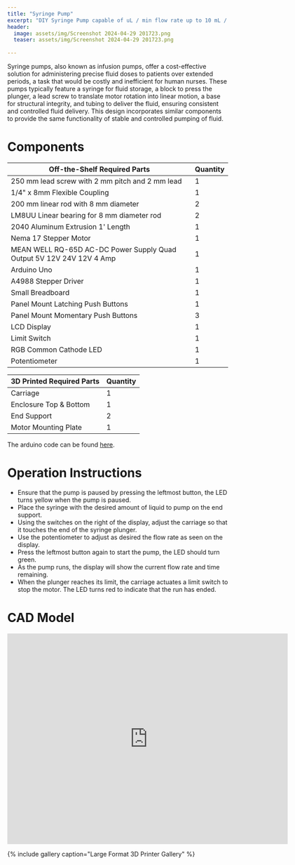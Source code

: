 ```yaml
---
title: "Syringe Pump"
excerpt: "DIY Syringe Pump capable of uL / min flow rate up to 10 mL / min."
header:
  image: assets/img/Screenshot 2024-04-29 201723.png
  teaser: assets/img/Screenshot 2024-04-29 201723.png
   
---
```


Syringe pumps, also known as infusion pumps, offer a cost-effective solution for administering precise fluid doses to patients over extended periods, a task that would be costly and inefficient for human nurses. These pumps typically feature a syringe for fluid storage, a block to press the plunger, a lead screw to translate motor rotation into linear motion, a base for structural integrity, and tubing to deliver the fluid, ensuring consistent and controlled fluid delivery. This design incorporates similar components to provide the same functionality of stable and controlled pumping of fluid.

# Components

| Off-the-Shelf Required Parts  | Quantity |
| --- | --- |
| 250 mm lead screw with 2 mm pitch and 2 mm lead  | 1 |
| 1/4" x 8mm Flexible Coupling  | 1 |
| 200 mm linear rod with 8 mm diameter | 2 |
| LM8UU Linear bearing for 8 mm diameter rod | 2 |
| 2040 Aluminum Extrusion 1' Length | 1 |
| Nema 17 Stepper Motor | 1 |
| MEAN WELL RQ-65D AC-DC Power Supply Quad Output 5V 12V 24V 12V 4 Amp | 1 |
| Arduino Uno | 1 |
| A4988 Stepper Driver | 1 |
| Small Breadboard | 1 |
| Panel Mount Latching Push Buttons | 1 |
| Panel Mount Momentary Push Buttons | 3 |
| LCD Display | 1 |
| Limit Switch | 1 |
| RGB Common Cathode LED | 1 |
| Potentiometer | 1 |


| 3D Printed Required Parts  | Quantity |
| --- | --- |
| Carriage | 1 |
| Enclosure Top & Bottom | 1 |
| End Support | 2 |
| Motor Mounting Plate | 1 |

The arduino code can be found [here](file:///C:/Users/Mary%20Flahive/Desktop/arduino%20code.pdf).

# Operation Instructions

* Ensure that the pump is paused by pressing the leftmost button, the LED turns yellow when the pump is paused.
* Place the syringe with the desired amount of liquid to pump on the end support.
* Using the switches on the right of the display, adjust the carriage so that it touches the end of the syringe plunger.
* Use the potentiometer to adjust as desired the flow rate as seen on the display. 
* Press the leftmost button again to start the pump, the LED should turn green.
* As the pump runs, the display will show the current flow rate and time remaining.
* When the plunger reaches its limit, the carriage actuates a limit switch to stop the motor. The LED turns red to indicate that the run has ended.


# CAD Model
<iframe src="https://vanderbilt643.autodesk360.com/shares/public/SH286ddQT78850c0d8a43a7ed807993c6119?mode=embed" width="640" height="480" allowfullscreen="true" webkitallowfullscreen="true" mozallowfullscreen="true"  frameborder="0"></iframe>

{% include gallery caption="Large Format 3D Printer Gallery" %}
